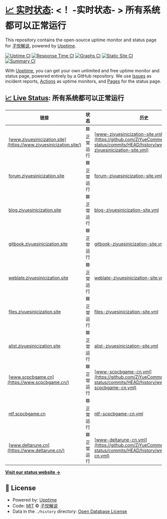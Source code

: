 # [📈 实时状态](https://status.ziyuesinicization.site): <！ -实时状态- > **所有系统都可以正常运行**

This repository contains the open-source uptime monitor and status page for [子悦解说](https://ziyuesinicization.site/), powered by [Upptime](https://github.com/upptime/upptime).

[![Uptime CI](https://github.com/ZiYueCommentary/website-status/workflows/Uptime%20CI/badge.svg)](https://github.com/ZiYueCommentary/website-status/actions?query=workflow%3A%22Uptime+CI%22)
[![Response Time CI](https://github.com/ZiYueCommentary/website-status/workflows/Response%20Time%20CI/badge.svg)](https://github.com/ZiYueCommentary/website-status/actions?query=workflow%3A%22Response+Time+CI%22)
[![Graphs CI](https://github.com/ZiYueCommentary/website-status/workflows/Graphs%20CI/badge.svg)](https://github.com/ZiYueCommentary/website-status/actions?query=workflow%3A%22Graphs+CI%22)
[![Static Site CI](https://github.com/ZiYueCommentary/website-status/workflows/Static%20Site%20CI/badge.svg)](https://github.com/ZiYueCommentary/website-status/actions?query=workflow%3A%22Static+Site+CI%22)
[![Summary CI](https://github.com/ZiYueCommentary/website-status/workflows/Summary%20CI/badge.svg)](https://github.com/ZiYueCommentary/website-status/actions?query=workflow%3A%22Summary+CI%22)

With [Upptime](https://upptime.js.org), you can get your own unlimited and free uptime monitor and status page, powered entirely by a GitHub repository. We use [Issues](https://github.com/ZiYueCommentary/website-status/issues) as incident reports, [Actions](https://github.com/ZiYueCommentary/website-status/actions) as uptime monitors, and [Pages](https://status.ziyuesinicization.site) for the status page.

## [📈 Live Status](https://demo.upptime.js.org): <!--live status--> **所有系统都可以正常运行**

<!--start: status pages-->
<!-- This summary is generated by Upptime (https://github.com/upptime/upptime) -->
<!-- Do not edit this manually, your changes will be overwritten -->
<!-- prettier-ignore -->
| 链接 | 状态 | 历史 | 响应时间 | 正常运行时间 |
| --- | ------ | ------- | ------------- | ------ |
| <img alt="" src="https://icons.duckduckgo.com/ip3/www.ziyuesinicization.site.ico" height="13"> [www.ziyuesinicization.site](https://www.ziyuesinicization.site/) | 🟩 正常运行 | [www-ziyuesinicization-site.yml](https://github.com/ZiYueCommentary/website-status/commits/HEAD/history/www-ziyuesinicization-site.yml) | <details><summary><img alt="响应时间图像" src="./graphs/www-ziyuesinicization-site/response-time-week.png" height="20"> 170毫秒</summary><br><a href="https://status.ziyuesinicization.site/history/www-ziyuesinicization-site"><img alt="响应时间 127" src="https://img.shields.io/endpoint?url=https%3A%2F%2Fraw.githubusercontent.com%2FZiYueCommentary%2Fwebsite-status%2FHEAD%2Fapi%2Fwww-ziyuesinicization-site%2Fresponse-time.json"></a><br><a href="https://status.ziyuesinicization.site/history/www-ziyuesinicization-site"><img alt="24 小时响应时间 150" src="https://img.shields.io/endpoint?url=https%3A%2F%2Fraw.githubusercontent.com%2FZiYueCommentary%2Fwebsite-status%2FHEAD%2Fapi%2Fwww-ziyuesinicization-site%2Fresponse-time-day.json"></a><br><a href="https://status.ziyuesinicization.site/history/www-ziyuesinicization-site"><img alt="7 天正常运行时间 170" src="https://img.shields.io/endpoint?url=https%3A%2F%2Fraw.githubusercontent.com%2FZiYueCommentary%2Fwebsite-status%2FHEAD%2Fapi%2Fwww-ziyuesinicization-site%2Fresponse-time-week.json"></a><br><a href="https://status.ziyuesinicization.site/history/www-ziyuesinicization-site"><img alt="30天的正常运行时间 138" src="https://img.shields.io/endpoint?url=https%3A%2F%2Fraw.githubusercontent.com%2FZiYueCommentary%2Fwebsite-status%2FHEAD%2Fapi%2Fwww-ziyuesinicization-site%2Fresponse-time-month.json"></a><br><a href="https://status.ziyuesinicization.site/history/www-ziyuesinicization-site"><img alt="1年的正常运行时间 127" src="https://img.shields.io/endpoint?url=https%3A%2F%2Fraw.githubusercontent.com%2FZiYueCommentary%2Fwebsite-status%2FHEAD%2Fapi%2Fwww-ziyuesinicization-site%2Fresponse-time-year.json"></a></details> | <details><summary><a href="https://status.ziyuesinicization.site/history/www-ziyuesinicization-site">100.00%</a></summary><a href="https://status.ziyuesinicization.site/history/www-ziyuesinicization-site"><img alt="正常运行时间 100.00%" src="https://img.shields.io/endpoint?url=https%3A%2F%2Fraw.githubusercontent.com%2FZiYueCommentary%2Fwebsite-status%2FHEAD%2Fapi%2Fwww-ziyuesinicization-site%2Fuptime.json"></a><br><a href="https://status.ziyuesinicization.site/history/www-ziyuesinicization-site"><img alt="24 小时正常运行时间 100.00%" src="https://img.shields.io/endpoint?url=https%3A%2F%2Fraw.githubusercontent.com%2FZiYueCommentary%2Fwebsite-status%2FHEAD%2Fapi%2Fwww-ziyuesinicization-site%2Fuptime-day.json"></a><br><a href="https://status.ziyuesinicization.site/history/www-ziyuesinicization-site"><img alt="7 天正常运行时间 100.00%" src="https://img.shields.io/endpoint?url=https%3A%2F%2Fraw.githubusercontent.com%2FZiYueCommentary%2Fwebsite-status%2FHEAD%2Fapi%2Fwww-ziyuesinicization-site%2Fuptime-week.json"></a><br><a href="https://status.ziyuesinicization.site/history/www-ziyuesinicization-site"><img alt="30天的正常运行时间 100.00%" src="https://img.shields.io/endpoint?url=https%3A%2F%2Fraw.githubusercontent.com%2FZiYueCommentary%2Fwebsite-status%2FHEAD%2Fapi%2Fwww-ziyuesinicization-site%2Fuptime-month.json"></a><br><a href="https://status.ziyuesinicization.site/history/www-ziyuesinicization-site"><img alt="1年的正常运行时间 100.00%" src="https://img.shields.io/endpoint?url=https%3A%2F%2Fraw.githubusercontent.com%2FZiYueCommentary%2Fwebsite-status%2FHEAD%2Fapi%2Fwww-ziyuesinicization-site%2Fuptime-year.json"></a></details>
| <img alt="" src="https://icons.duckduckgo.com/ip3/forum.ziyuesinicization.site.ico" height="13"> [forum.ziyuesinicization.site](https://forum.ziyuesinicization.site/) | 🟩 正常运行 | [forum-ziyuesinicization-site.yml](https://github.com/ZiYueCommentary/website-status/commits/HEAD/history/forum-ziyuesinicization-site.yml) | <details><summary><img alt="响应时间图像" src="./graphs/forum-ziyuesinicization-site/response-time-week.png" height="20"> 2479毫秒</summary><br><a href="https://status.ziyuesinicization.site/history/forum-ziyuesinicization-site"><img alt="响应时间 1644" src="https://img.shields.io/endpoint?url=https%3A%2F%2Fraw.githubusercontent.com%2FZiYueCommentary%2Fwebsite-status%2FHEAD%2Fapi%2Fforum-ziyuesinicization-site%2Fresponse-time.json"></a><br><a href="https://status.ziyuesinicization.site/history/forum-ziyuesinicization-site"><img alt="24 小时响应时间 1546" src="https://img.shields.io/endpoint?url=https%3A%2F%2Fraw.githubusercontent.com%2FZiYueCommentary%2Fwebsite-status%2FHEAD%2Fapi%2Fforum-ziyuesinicization-site%2Fresponse-time-day.json"></a><br><a href="https://status.ziyuesinicization.site/history/forum-ziyuesinicization-site"><img alt="7 天正常运行时间 2479" src="https://img.shields.io/endpoint?url=https%3A%2F%2Fraw.githubusercontent.com%2FZiYueCommentary%2Fwebsite-status%2FHEAD%2Fapi%2Fforum-ziyuesinicization-site%2Fresponse-time-week.json"></a><br><a href="https://status.ziyuesinicization.site/history/forum-ziyuesinicization-site"><img alt="30天的正常运行时间 1644" src="https://img.shields.io/endpoint?url=https%3A%2F%2Fraw.githubusercontent.com%2FZiYueCommentary%2Fwebsite-status%2FHEAD%2Fapi%2Fforum-ziyuesinicization-site%2Fresponse-time-month.json"></a><br><a href="https://status.ziyuesinicization.site/history/forum-ziyuesinicization-site"><img alt="1年的正常运行时间 1644" src="https://img.shields.io/endpoint?url=https%3A%2F%2Fraw.githubusercontent.com%2FZiYueCommentary%2Fwebsite-status%2FHEAD%2Fapi%2Fforum-ziyuesinicization-site%2Fresponse-time-year.json"></a></details> | <details><summary><a href="https://status.ziyuesinicization.site/history/forum-ziyuesinicization-site">93.55%</a></summary><a href="https://status.ziyuesinicization.site/history/forum-ziyuesinicization-site"><img alt="正常运行时间 99.21%" src="https://img.shields.io/endpoint?url=https%3A%2F%2Fraw.githubusercontent.com%2FZiYueCommentary%2Fwebsite-status%2FHEAD%2Fapi%2Fforum-ziyuesinicization-site%2Fuptime.json"></a><br><a href="https://status.ziyuesinicization.site/history/forum-ziyuesinicization-site"><img alt="24 小时正常运行时间 100.00%" src="https://img.shields.io/endpoint?url=https%3A%2F%2Fraw.githubusercontent.com%2FZiYueCommentary%2Fwebsite-status%2FHEAD%2Fapi%2Fforum-ziyuesinicization-site%2Fuptime-day.json"></a><br><a href="https://status.ziyuesinicization.site/history/forum-ziyuesinicization-site"><img alt="7 天正常运行时间 93.55%" src="https://img.shields.io/endpoint?url=https%3A%2F%2Fraw.githubusercontent.com%2FZiYueCommentary%2Fwebsite-status%2FHEAD%2Fapi%2Fforum-ziyuesinicization-site%2Fuptime-week.json"></a><br><a href="https://status.ziyuesinicization.site/history/forum-ziyuesinicization-site"><img alt="30天的正常运行时间 98.52%" src="https://img.shields.io/endpoint?url=https%3A%2F%2Fraw.githubusercontent.com%2FZiYueCommentary%2Fwebsite-status%2FHEAD%2Fapi%2Fforum-ziyuesinicization-site%2Fuptime-month.json"></a><br><a href="https://status.ziyuesinicization.site/history/forum-ziyuesinicization-site"><img alt="1年的正常运行时间 99.21%" src="https://img.shields.io/endpoint?url=https%3A%2F%2Fraw.githubusercontent.com%2FZiYueCommentary%2Fwebsite-status%2FHEAD%2Fapi%2Fforum-ziyuesinicization-site%2Fuptime-year.json"></a></details>
| <img alt="" src="https://icons.duckduckgo.com/ip3/blog.ziyuesinicization.site.ico" height="13"> [blog.ziyuesinicization.site](https://blog.ziyuesinicization.site/) | 🟩 正常运行 | [blog-ziyuesinicization-site.yml](https://github.com/ZiYueCommentary/website-status/commits/HEAD/history/blog-ziyuesinicization-site.yml) | <details><summary><img alt="响应时间图像" src="./graphs/blog-ziyuesinicization-site/response-time-week.png" height="20"> 1155毫秒</summary><br><a href="https://status.ziyuesinicization.site/history/blog-ziyuesinicization-site"><img alt="响应时间 1329" src="https://img.shields.io/endpoint?url=https%3A%2F%2Fraw.githubusercontent.com%2FZiYueCommentary%2Fwebsite-status%2FHEAD%2Fapi%2Fblog-ziyuesinicization-site%2Fresponse-time.json"></a><br><a href="https://status.ziyuesinicization.site/history/blog-ziyuesinicization-site"><img alt="24 小时响应时间 804" src="https://img.shields.io/endpoint?url=https%3A%2F%2Fraw.githubusercontent.com%2FZiYueCommentary%2Fwebsite-status%2FHEAD%2Fapi%2Fblog-ziyuesinicization-site%2Fresponse-time-day.json"></a><br><a href="https://status.ziyuesinicization.site/history/blog-ziyuesinicization-site"><img alt="7 天正常运行时间 1155" src="https://img.shields.io/endpoint?url=https%3A%2F%2Fraw.githubusercontent.com%2FZiYueCommentary%2Fwebsite-status%2FHEAD%2Fapi%2Fblog-ziyuesinicization-site%2Fresponse-time-week.json"></a><br><a href="https://status.ziyuesinicization.site/history/blog-ziyuesinicization-site"><img alt="30天的正常运行时间 1151" src="https://img.shields.io/endpoint?url=https%3A%2F%2Fraw.githubusercontent.com%2FZiYueCommentary%2Fwebsite-status%2FHEAD%2Fapi%2Fblog-ziyuesinicization-site%2Fresponse-time-month.json"></a><br><a href="https://status.ziyuesinicization.site/history/blog-ziyuesinicization-site"><img alt="1年的正常运行时间 1329" src="https://img.shields.io/endpoint?url=https%3A%2F%2Fraw.githubusercontent.com%2FZiYueCommentary%2Fwebsite-status%2FHEAD%2Fapi%2Fblog-ziyuesinicization-site%2Fresponse-time-year.json"></a></details> | <details><summary><a href="https://status.ziyuesinicization.site/history/blog-ziyuesinicization-site">100.00%</a></summary><a href="https://status.ziyuesinicization.site/history/blog-ziyuesinicization-site"><img alt="正常运行时间 99.91%" src="https://img.shields.io/endpoint?url=https%3A%2F%2Fraw.githubusercontent.com%2FZiYueCommentary%2Fwebsite-status%2FHEAD%2Fapi%2Fblog-ziyuesinicization-site%2Fuptime.json"></a><br><a href="https://status.ziyuesinicization.site/history/blog-ziyuesinicization-site"><img alt="24 小时正常运行时间 100.00%" src="https://img.shields.io/endpoint?url=https%3A%2F%2Fraw.githubusercontent.com%2FZiYueCommentary%2Fwebsite-status%2FHEAD%2Fapi%2Fblog-ziyuesinicization-site%2Fuptime-day.json"></a><br><a href="https://status.ziyuesinicization.site/history/blog-ziyuesinicization-site"><img alt="7 天正常运行时间 100.00%" src="https://img.shields.io/endpoint?url=https%3A%2F%2Fraw.githubusercontent.com%2FZiYueCommentary%2Fwebsite-status%2FHEAD%2Fapi%2Fblog-ziyuesinicization-site%2Fuptime-week.json"></a><br><a href="https://status.ziyuesinicization.site/history/blog-ziyuesinicization-site"><img alt="30天的正常运行时间 100.00%" src="https://img.shields.io/endpoint?url=https%3A%2F%2Fraw.githubusercontent.com%2FZiYueCommentary%2Fwebsite-status%2FHEAD%2Fapi%2Fblog-ziyuesinicization-site%2Fuptime-month.json"></a><br><a href="https://status.ziyuesinicization.site/history/blog-ziyuesinicization-site"><img alt="1年的正常运行时间 99.91%" src="https://img.shields.io/endpoint?url=https%3A%2F%2Fraw.githubusercontent.com%2FZiYueCommentary%2Fwebsite-status%2FHEAD%2Fapi%2Fblog-ziyuesinicization-site%2Fuptime-year.json"></a></details>
| <img alt="" src="https://icons.duckduckgo.com/ip3/gitbook.ziyuesinicization.site.ico" height="13"> [gitbook.ziyuesinicization.site](https://gitbook.ziyuesinicization.site/) | 🟩 正常运行 | [gitbook-ziyuesinicization-site.yml](https://github.com/ZiYueCommentary/website-status/commits/HEAD/history/gitbook-ziyuesinicization-site.yml) | <details><summary><img alt="响应时间图像" src="./graphs/gitbook-ziyuesinicization-site/response-time-week.png" height="20"> 449毫秒</summary><br><a href="https://status.ziyuesinicization.site/history/gitbook-ziyuesinicization-site"><img alt="响应时间 477" src="https://img.shields.io/endpoint?url=https%3A%2F%2Fraw.githubusercontent.com%2FZiYueCommentary%2Fwebsite-status%2FHEAD%2Fapi%2Fgitbook-ziyuesinicization-site%2Fresponse-time.json"></a><br><a href="https://status.ziyuesinicization.site/history/gitbook-ziyuesinicization-site"><img alt="24 小时响应时间 386" src="https://img.shields.io/endpoint?url=https%3A%2F%2Fraw.githubusercontent.com%2FZiYueCommentary%2Fwebsite-status%2FHEAD%2Fapi%2Fgitbook-ziyuesinicization-site%2Fresponse-time-day.json"></a><br><a href="https://status.ziyuesinicization.site/history/gitbook-ziyuesinicization-site"><img alt="7 天正常运行时间 449" src="https://img.shields.io/endpoint?url=https%3A%2F%2Fraw.githubusercontent.com%2FZiYueCommentary%2Fwebsite-status%2FHEAD%2Fapi%2Fgitbook-ziyuesinicization-site%2Fresponse-time-week.json"></a><br><a href="https://status.ziyuesinicization.site/history/gitbook-ziyuesinicization-site"><img alt="30天的正常运行时间 433" src="https://img.shields.io/endpoint?url=https%3A%2F%2Fraw.githubusercontent.com%2FZiYueCommentary%2Fwebsite-status%2FHEAD%2Fapi%2Fgitbook-ziyuesinicization-site%2Fresponse-time-month.json"></a><br><a href="https://status.ziyuesinicization.site/history/gitbook-ziyuesinicization-site"><img alt="1年的正常运行时间 477" src="https://img.shields.io/endpoint?url=https%3A%2F%2Fraw.githubusercontent.com%2FZiYueCommentary%2Fwebsite-status%2FHEAD%2Fapi%2Fgitbook-ziyuesinicization-site%2Fresponse-time-year.json"></a></details> | <details><summary><a href="https://status.ziyuesinicization.site/history/gitbook-ziyuesinicization-site">100.00%</a></summary><a href="https://status.ziyuesinicization.site/history/gitbook-ziyuesinicization-site"><img alt="正常运行时间 100.00%" src="https://img.shields.io/endpoint?url=https%3A%2F%2Fraw.githubusercontent.com%2FZiYueCommentary%2Fwebsite-status%2FHEAD%2Fapi%2Fgitbook-ziyuesinicization-site%2Fuptime.json"></a><br><a href="https://status.ziyuesinicization.site/history/gitbook-ziyuesinicization-site"><img alt="24 小时正常运行时间 100.00%" src="https://img.shields.io/endpoint?url=https%3A%2F%2Fraw.githubusercontent.com%2FZiYueCommentary%2Fwebsite-status%2FHEAD%2Fapi%2Fgitbook-ziyuesinicization-site%2Fuptime-day.json"></a><br><a href="https://status.ziyuesinicization.site/history/gitbook-ziyuesinicization-site"><img alt="7 天正常运行时间 100.00%" src="https://img.shields.io/endpoint?url=https%3A%2F%2Fraw.githubusercontent.com%2FZiYueCommentary%2Fwebsite-status%2FHEAD%2Fapi%2Fgitbook-ziyuesinicization-site%2Fuptime-week.json"></a><br><a href="https://status.ziyuesinicization.site/history/gitbook-ziyuesinicization-site"><img alt="30天的正常运行时间 100.00%" src="https://img.shields.io/endpoint?url=https%3A%2F%2Fraw.githubusercontent.com%2FZiYueCommentary%2Fwebsite-status%2FHEAD%2Fapi%2Fgitbook-ziyuesinicization-site%2Fuptime-month.json"></a><br><a href="https://status.ziyuesinicization.site/history/gitbook-ziyuesinicization-site"><img alt="1年的正常运行时间 100.00%" src="https://img.shields.io/endpoint?url=https%3A%2F%2Fraw.githubusercontent.com%2FZiYueCommentary%2Fwebsite-status%2FHEAD%2Fapi%2Fgitbook-ziyuesinicization-site%2Fuptime-year.json"></a></details>
| <img alt="" src="https://icons.duckduckgo.com/ip3/weblate.ziyuesinicization.site.ico" height="13"> [weblate.ziyuesinicization.site](https://weblate.ziyuesinicization.site/) | 🟩 正常运行 | [weblate-ziyuesinicization-site.yml](https://github.com/ZiYueCommentary/website-status/commits/HEAD/history/weblate-ziyuesinicization-site.yml) | <details><summary><img alt="响应时间图像" src="./graphs/weblate-ziyuesinicization-site/response-time-week.png" height="20"> 1666毫秒</summary><br><a href="https://status.ziyuesinicization.site/history/weblate-ziyuesinicization-site"><img alt="响应时间 747" src="https://img.shields.io/endpoint?url=https%3A%2F%2Fraw.githubusercontent.com%2FZiYueCommentary%2Fwebsite-status%2FHEAD%2Fapi%2Fweblate-ziyuesinicization-site%2Fresponse-time.json"></a><br><a href="https://status.ziyuesinicization.site/history/weblate-ziyuesinicization-site"><img alt="24 小时响应时间 527" src="https://img.shields.io/endpoint?url=https%3A%2F%2Fraw.githubusercontent.com%2FZiYueCommentary%2Fwebsite-status%2FHEAD%2Fapi%2Fweblate-ziyuesinicization-site%2Fresponse-time-day.json"></a><br><a href="https://status.ziyuesinicization.site/history/weblate-ziyuesinicization-site"><img alt="7 天正常运行时间 1666" src="https://img.shields.io/endpoint?url=https%3A%2F%2Fraw.githubusercontent.com%2FZiYueCommentary%2Fwebsite-status%2FHEAD%2Fapi%2Fweblate-ziyuesinicization-site%2Fresponse-time-week.json"></a><br><a href="https://status.ziyuesinicization.site/history/weblate-ziyuesinicization-site"><img alt="30天的正常运行时间 964" src="https://img.shields.io/endpoint?url=https%3A%2F%2Fraw.githubusercontent.com%2FZiYueCommentary%2Fwebsite-status%2FHEAD%2Fapi%2Fweblate-ziyuesinicization-site%2Fresponse-time-month.json"></a><br><a href="https://status.ziyuesinicization.site/history/weblate-ziyuesinicization-site"><img alt="1年的正常运行时间 747" src="https://img.shields.io/endpoint?url=https%3A%2F%2Fraw.githubusercontent.com%2FZiYueCommentary%2Fwebsite-status%2FHEAD%2Fapi%2Fweblate-ziyuesinicization-site%2Fresponse-time-year.json"></a></details> | <details><summary><a href="https://status.ziyuesinicization.site/history/weblate-ziyuesinicization-site">92.79%</a></summary><a href="https://status.ziyuesinicization.site/history/weblate-ziyuesinicization-site"><img alt="正常运行时间 99.12%" src="https://img.shields.io/endpoint?url=https%3A%2F%2Fraw.githubusercontent.com%2FZiYueCommentary%2Fwebsite-status%2FHEAD%2Fapi%2Fweblate-ziyuesinicization-site%2Fuptime.json"></a><br><a href="https://status.ziyuesinicization.site/history/weblate-ziyuesinicization-site"><img alt="24 小时正常运行时间 91.67%" src="https://img.shields.io/endpoint?url=https%3A%2F%2Fraw.githubusercontent.com%2FZiYueCommentary%2Fwebsite-status%2FHEAD%2Fapi%2Fweblate-ziyuesinicization-site%2Fuptime-day.json"></a><br><a href="https://status.ziyuesinicization.site/history/weblate-ziyuesinicization-site"><img alt="7 天正常运行时间 92.79%" src="https://img.shields.io/endpoint?url=https%3A%2F%2Fraw.githubusercontent.com%2FZiYueCommentary%2Fwebsite-status%2FHEAD%2Fapi%2Fweblate-ziyuesinicization-site%2Fuptime-week.json"></a><br><a href="https://status.ziyuesinicization.site/history/weblate-ziyuesinicization-site"><img alt="30天的正常运行时间 98.34%" src="https://img.shields.io/endpoint?url=https%3A%2F%2Fraw.githubusercontent.com%2FZiYueCommentary%2Fwebsite-status%2FHEAD%2Fapi%2Fweblate-ziyuesinicization-site%2Fuptime-month.json"></a><br><a href="https://status.ziyuesinicization.site/history/weblate-ziyuesinicization-site"><img alt="1年的正常运行时间 99.12%" src="https://img.shields.io/endpoint?url=https%3A%2F%2Fraw.githubusercontent.com%2FZiYueCommentary%2Fwebsite-status%2FHEAD%2Fapi%2Fweblate-ziyuesinicization-site%2Fuptime-year.json"></a></details>
| <img alt="" src="https://icons.duckduckgo.com/ip3/files.ziyuesinicization.site.ico" height="13"> [files.ziyuesinicization.site](https://files.ziyuesinicization.site/) | 🟩 正常运行 | [files-ziyuesinicization-site.yml](https://github.com/ZiYueCommentary/website-status/commits/HEAD/history/files-ziyuesinicization-site.yml) | <details><summary><img alt="响应时间图像" src="./graphs/files-ziyuesinicization-site/response-time-week.png" height="20"> 108毫秒</summary><br><a href="https://status.ziyuesinicization.site/history/files-ziyuesinicization-site"><img alt="响应时间 228" src="https://img.shields.io/endpoint?url=https%3A%2F%2Fraw.githubusercontent.com%2FZiYueCommentary%2Fwebsite-status%2FHEAD%2Fapi%2Ffiles-ziyuesinicization-site%2Fresponse-time.json"></a><br><a href="https://status.ziyuesinicization.site/history/files-ziyuesinicization-site"><img alt="24 小时响应时间 99" src="https://img.shields.io/endpoint?url=https%3A%2F%2Fraw.githubusercontent.com%2FZiYueCommentary%2Fwebsite-status%2FHEAD%2Fapi%2Ffiles-ziyuesinicization-site%2Fresponse-time-day.json"></a><br><a href="https://status.ziyuesinicization.site/history/files-ziyuesinicization-site"><img alt="7 天正常运行时间 108" src="https://img.shields.io/endpoint?url=https%3A%2F%2Fraw.githubusercontent.com%2FZiYueCommentary%2Fwebsite-status%2FHEAD%2Fapi%2Ffiles-ziyuesinicization-site%2Fresponse-time-week.json"></a><br><a href="https://status.ziyuesinicization.site/history/files-ziyuesinicization-site"><img alt="30天的正常运行时间 180" src="https://img.shields.io/endpoint?url=https%3A%2F%2Fraw.githubusercontent.com%2FZiYueCommentary%2Fwebsite-status%2FHEAD%2Fapi%2Ffiles-ziyuesinicization-site%2Fresponse-time-month.json"></a><br><a href="https://status.ziyuesinicization.site/history/files-ziyuesinicization-site"><img alt="1年的正常运行时间 228" src="https://img.shields.io/endpoint?url=https%3A%2F%2Fraw.githubusercontent.com%2FZiYueCommentary%2Fwebsite-status%2FHEAD%2Fapi%2Ffiles-ziyuesinicization-site%2Fresponse-time-year.json"></a></details> | <details><summary><a href="https://status.ziyuesinicization.site/history/files-ziyuesinicization-site">99.51%</a></summary><a href="https://status.ziyuesinicization.site/history/files-ziyuesinicization-site"><img alt="正常运行时间 98.02%" src="https://img.shields.io/endpoint?url=https%3A%2F%2Fraw.githubusercontent.com%2FZiYueCommentary%2Fwebsite-status%2FHEAD%2Fapi%2Ffiles-ziyuesinicization-site%2Fuptime.json"></a><br><a href="https://status.ziyuesinicization.site/history/files-ziyuesinicization-site"><img alt="24 小时正常运行时间 96.55%" src="https://img.shields.io/endpoint?url=https%3A%2F%2Fraw.githubusercontent.com%2FZiYueCommentary%2Fwebsite-status%2FHEAD%2Fapi%2Ffiles-ziyuesinicization-site%2Fuptime-day.json"></a><br><a href="https://status.ziyuesinicization.site/history/files-ziyuesinicization-site"><img alt="7 天正常运行时间 99.51%" src="https://img.shields.io/endpoint?url=https%3A%2F%2Fraw.githubusercontent.com%2FZiYueCommentary%2Fwebsite-status%2FHEAD%2Fapi%2Ffiles-ziyuesinicization-site%2Fuptime-week.json"></a><br><a href="https://status.ziyuesinicization.site/history/files-ziyuesinicization-site"><img alt="30天的正常运行时间 99.59%" src="https://img.shields.io/endpoint?url=https%3A%2F%2Fraw.githubusercontent.com%2FZiYueCommentary%2Fwebsite-status%2FHEAD%2Fapi%2Ffiles-ziyuesinicization-site%2Fuptime-month.json"></a><br><a href="https://status.ziyuesinicization.site/history/files-ziyuesinicization-site"><img alt="1年的正常运行时间 98.02%" src="https://img.shields.io/endpoint?url=https%3A%2F%2Fraw.githubusercontent.com%2FZiYueCommentary%2Fwebsite-status%2FHEAD%2Fapi%2Ffiles-ziyuesinicization-site%2Fuptime-year.json"></a></details>
| <img alt="" src="https://icons.duckduckgo.com/ip3/alist.ziyuesinicization.site.ico" height="13"> [alist.ziyuesinicization.site](https://alist.ziyuesinicization.site/) | 🟩 正常运行 | [alist-ziyuesinicization-site.yml](https://github.com/ZiYueCommentary/website-status/commits/HEAD/history/alist-ziyuesinicization-site.yml) | <details><summary><img alt="响应时间图像" src="./graphs/alist-ziyuesinicization-site/response-time-week.png" height="20"> 728毫秒</summary><br><a href="https://status.ziyuesinicization.site/history/alist-ziyuesinicization-site"><img alt="响应时间 625" src="https://img.shields.io/endpoint?url=https%3A%2F%2Fraw.githubusercontent.com%2FZiYueCommentary%2Fwebsite-status%2FHEAD%2Fapi%2Falist-ziyuesinicization-site%2Fresponse-time.json"></a><br><a href="https://status.ziyuesinicization.site/history/alist-ziyuesinicization-site"><img alt="24 小时响应时间 461" src="https://img.shields.io/endpoint?url=https%3A%2F%2Fraw.githubusercontent.com%2FZiYueCommentary%2Fwebsite-status%2FHEAD%2Fapi%2Falist-ziyuesinicization-site%2Fresponse-time-day.json"></a><br><a href="https://status.ziyuesinicization.site/history/alist-ziyuesinicization-site"><img alt="7 天正常运行时间 728" src="https://img.shields.io/endpoint?url=https%3A%2F%2Fraw.githubusercontent.com%2FZiYueCommentary%2Fwebsite-status%2FHEAD%2Fapi%2Falist-ziyuesinicization-site%2Fresponse-time-week.json"></a><br><a href="https://status.ziyuesinicization.site/history/alist-ziyuesinicization-site"><img alt="30天的正常运行时间 661" src="https://img.shields.io/endpoint?url=https%3A%2F%2Fraw.githubusercontent.com%2FZiYueCommentary%2Fwebsite-status%2FHEAD%2Fapi%2Falist-ziyuesinicization-site%2Fresponse-time-month.json"></a><br><a href="https://status.ziyuesinicization.site/history/alist-ziyuesinicization-site"><img alt="1年的正常运行时间 625" src="https://img.shields.io/endpoint?url=https%3A%2F%2Fraw.githubusercontent.com%2FZiYueCommentary%2Fwebsite-status%2FHEAD%2Fapi%2Falist-ziyuesinicization-site%2Fresponse-time-year.json"></a></details> | <details><summary><a href="https://status.ziyuesinicization.site/history/alist-ziyuesinicization-site">78.67%</a></summary><a href="https://status.ziyuesinicization.site/history/alist-ziyuesinicization-site"><img alt="正常运行时间 97.56%" src="https://img.shields.io/endpoint?url=https%3A%2F%2Fraw.githubusercontent.com%2FZiYueCommentary%2Fwebsite-status%2FHEAD%2Fapi%2Falist-ziyuesinicization-site%2Fuptime.json"></a><br><a href="https://status.ziyuesinicization.site/history/alist-ziyuesinicization-site"><img alt="24 小时正常运行时间 100.00%" src="https://img.shields.io/endpoint?url=https%3A%2F%2Fraw.githubusercontent.com%2FZiYueCommentary%2Fwebsite-status%2FHEAD%2Fapi%2Falist-ziyuesinicization-site%2Fuptime-day.json"></a><br><a href="https://status.ziyuesinicization.site/history/alist-ziyuesinicization-site"><img alt="7 天正常运行时间 78.67%" src="https://img.shields.io/endpoint?url=https%3A%2F%2Fraw.githubusercontent.com%2FZiYueCommentary%2Fwebsite-status%2FHEAD%2Fapi%2Falist-ziyuesinicization-site%2Fuptime-week.json"></a><br><a href="https://status.ziyuesinicization.site/history/alist-ziyuesinicization-site"><img alt="30天的正常运行时间 95.09%" src="https://img.shields.io/endpoint?url=https%3A%2F%2Fraw.githubusercontent.com%2FZiYueCommentary%2Fwebsite-status%2FHEAD%2Fapi%2Falist-ziyuesinicization-site%2Fuptime-month.json"></a><br><a href="https://status.ziyuesinicization.site/history/alist-ziyuesinicization-site"><img alt="1年的正常运行时间 97.56%" src="https://img.shields.io/endpoint?url=https%3A%2F%2Fraw.githubusercontent.com%2FZiYueCommentary%2Fwebsite-status%2FHEAD%2Fapi%2Falist-ziyuesinicization-site%2Fuptime-year.json"></a></details>
| <img alt="" src="https://icons.duckduckgo.com/ip3/www.scpcbgame.cn.ico" height="13"> [www.scpcbgame.cn](https://www.scpcbgame.cn/) | 🟩 正常运行 | [www-scpcbgame-cn.yml](https://github.com/ZiYueCommentary/website-status/commits/HEAD/history/www-scpcbgame-cn.yml) | <details><summary><img alt="响应时间图像" src="./graphs/www-scpcbgame-cn/response-time-week.png" height="20"> 948毫秒</summary><br><a href="https://status.ziyuesinicization.site/history/www-scpcbgame-cn"><img alt="响应时间 978" src="https://img.shields.io/endpoint?url=https%3A%2F%2Fraw.githubusercontent.com%2FZiYueCommentary%2Fwebsite-status%2FHEAD%2Fapi%2Fwww-scpcbgame-cn%2Fresponse-time.json"></a><br><a href="https://status.ziyuesinicization.site/history/www-scpcbgame-cn"><img alt="24 小时响应时间 674" src="https://img.shields.io/endpoint?url=https%3A%2F%2Fraw.githubusercontent.com%2FZiYueCommentary%2Fwebsite-status%2FHEAD%2Fapi%2Fwww-scpcbgame-cn%2Fresponse-time-day.json"></a><br><a href="https://status.ziyuesinicization.site/history/www-scpcbgame-cn"><img alt="7 天正常运行时间 948" src="https://img.shields.io/endpoint?url=https%3A%2F%2Fraw.githubusercontent.com%2FZiYueCommentary%2Fwebsite-status%2FHEAD%2Fapi%2Fwww-scpcbgame-cn%2Fresponse-time-week.json"></a><br><a href="https://status.ziyuesinicization.site/history/www-scpcbgame-cn"><img alt="30天的正常运行时间 1059" src="https://img.shields.io/endpoint?url=https%3A%2F%2Fraw.githubusercontent.com%2FZiYueCommentary%2Fwebsite-status%2FHEAD%2Fapi%2Fwww-scpcbgame-cn%2Fresponse-time-month.json"></a><br><a href="https://status.ziyuesinicization.site/history/www-scpcbgame-cn"><img alt="1年的正常运行时间 978" src="https://img.shields.io/endpoint?url=https%3A%2F%2Fraw.githubusercontent.com%2FZiYueCommentary%2Fwebsite-status%2FHEAD%2Fapi%2Fwww-scpcbgame-cn%2Fresponse-time-year.json"></a></details> | <details><summary><a href="https://status.ziyuesinicization.site/history/www-scpcbgame-cn">100.00%</a></summary><a href="https://status.ziyuesinicization.site/history/www-scpcbgame-cn"><img alt="正常运行时间 99.92%" src="https://img.shields.io/endpoint?url=https%3A%2F%2Fraw.githubusercontent.com%2FZiYueCommentary%2Fwebsite-status%2FHEAD%2Fapi%2Fwww-scpcbgame-cn%2Fuptime.json"></a><br><a href="https://status.ziyuesinicization.site/history/www-scpcbgame-cn"><img alt="24 小时正常运行时间 100.00%" src="https://img.shields.io/endpoint?url=https%3A%2F%2Fraw.githubusercontent.com%2FZiYueCommentary%2Fwebsite-status%2FHEAD%2Fapi%2Fwww-scpcbgame-cn%2Fuptime-day.json"></a><br><a href="https://status.ziyuesinicization.site/history/www-scpcbgame-cn"><img alt="7 天正常运行时间 100.00%" src="https://img.shields.io/endpoint?url=https%3A%2F%2Fraw.githubusercontent.com%2FZiYueCommentary%2Fwebsite-status%2FHEAD%2Fapi%2Fwww-scpcbgame-cn%2Fuptime-week.json"></a><br><a href="https://status.ziyuesinicization.site/history/www-scpcbgame-cn"><img alt="30天的正常运行时间 100.00%" src="https://img.shields.io/endpoint?url=https%3A%2F%2Fraw.githubusercontent.com%2FZiYueCommentary%2Fwebsite-status%2FHEAD%2Fapi%2Fwww-scpcbgame-cn%2Fuptime-month.json"></a><br><a href="https://status.ziyuesinicization.site/history/www-scpcbgame-cn"><img alt="1年的正常运行时间 99.92%" src="https://img.shields.io/endpoint?url=https%3A%2F%2Fraw.githubusercontent.com%2FZiYueCommentary%2Fwebsite-status%2FHEAD%2Fapi%2Fwww-scpcbgame-cn%2Fuptime-year.json"></a></details>
| <img alt="" src="https://icons.duckduckgo.com/ip3/ntf.scpcbgame.cn.ico" height="13"> [ntf.scpcbgame.cn](https://ntf.scpcbgame.cn/) | 🟩 正常运行 | [ntf-scpcbgame-cn.yml](https://github.com/ZiYueCommentary/website-status/commits/HEAD/history/ntf-scpcbgame-cn.yml) | <details><summary><img alt="响应时间图像" src="./graphs/ntf-scpcbgame-cn/response-time-week.png" height="20"> 1159毫秒</summary><br><a href="https://status.ziyuesinicization.site/history/ntf-scpcbgame-cn"><img alt="响应时间 1084" src="https://img.shields.io/endpoint?url=https%3A%2F%2Fraw.githubusercontent.com%2FZiYueCommentary%2Fwebsite-status%2FHEAD%2Fapi%2Fntf-scpcbgame-cn%2Fresponse-time.json"></a><br><a href="https://status.ziyuesinicization.site/history/ntf-scpcbgame-cn"><img alt="24 小时响应时间 790" src="https://img.shields.io/endpoint?url=https%3A%2F%2Fraw.githubusercontent.com%2FZiYueCommentary%2Fwebsite-status%2FHEAD%2Fapi%2Fntf-scpcbgame-cn%2Fresponse-time-day.json"></a><br><a href="https://status.ziyuesinicization.site/history/ntf-scpcbgame-cn"><img alt="7 天正常运行时间 1159" src="https://img.shields.io/endpoint?url=https%3A%2F%2Fraw.githubusercontent.com%2FZiYueCommentary%2Fwebsite-status%2FHEAD%2Fapi%2Fntf-scpcbgame-cn%2Fresponse-time-week.json"></a><br><a href="https://status.ziyuesinicization.site/history/ntf-scpcbgame-cn"><img alt="30天的正常运行时间 1104" src="https://img.shields.io/endpoint?url=https%3A%2F%2Fraw.githubusercontent.com%2FZiYueCommentary%2Fwebsite-status%2FHEAD%2Fapi%2Fntf-scpcbgame-cn%2Fresponse-time-month.json"></a><br><a href="https://status.ziyuesinicization.site/history/ntf-scpcbgame-cn"><img alt="1年的正常运行时间 1084" src="https://img.shields.io/endpoint?url=https%3A%2F%2Fraw.githubusercontent.com%2FZiYueCommentary%2Fwebsite-status%2FHEAD%2Fapi%2Fntf-scpcbgame-cn%2Fresponse-time-year.json"></a></details> | <details><summary><a href="https://status.ziyuesinicization.site/history/ntf-scpcbgame-cn">100.00%</a></summary><a href="https://status.ziyuesinicization.site/history/ntf-scpcbgame-cn"><img alt="正常运行时间 99.92%" src="https://img.shields.io/endpoint?url=https%3A%2F%2Fraw.githubusercontent.com%2FZiYueCommentary%2Fwebsite-status%2FHEAD%2Fapi%2Fntf-scpcbgame-cn%2Fuptime.json"></a><br><a href="https://status.ziyuesinicization.site/history/ntf-scpcbgame-cn"><img alt="24 小时正常运行时间 100.00%" src="https://img.shields.io/endpoint?url=https%3A%2F%2Fraw.githubusercontent.com%2FZiYueCommentary%2Fwebsite-status%2FHEAD%2Fapi%2Fntf-scpcbgame-cn%2Fuptime-day.json"></a><br><a href="https://status.ziyuesinicization.site/history/ntf-scpcbgame-cn"><img alt="7 天正常运行时间 100.00%" src="https://img.shields.io/endpoint?url=https%3A%2F%2Fraw.githubusercontent.com%2FZiYueCommentary%2Fwebsite-status%2FHEAD%2Fapi%2Fntf-scpcbgame-cn%2Fuptime-week.json"></a><br><a href="https://status.ziyuesinicization.site/history/ntf-scpcbgame-cn"><img alt="30天的正常运行时间 100.00%" src="https://img.shields.io/endpoint?url=https%3A%2F%2Fraw.githubusercontent.com%2FZiYueCommentary%2Fwebsite-status%2FHEAD%2Fapi%2Fntf-scpcbgame-cn%2Fuptime-month.json"></a><br><a href="https://status.ziyuesinicization.site/history/ntf-scpcbgame-cn"><img alt="1年的正常运行时间 99.92%" src="https://img.shields.io/endpoint?url=https%3A%2F%2Fraw.githubusercontent.com%2FZiYueCommentary%2Fwebsite-status%2FHEAD%2Fapi%2Fntf-scpcbgame-cn%2Fuptime-year.json"></a></details>
| <img alt="" src="https://icons.duckduckgo.com/ip3/www.deltarune.cn.ico" height="13"> [www.deltarune.cn](https://www.deltarune.cn/) | 🟩 正常运行 | [www-deltarune-cn.yml](https://github.com/ZiYueCommentary/website-status/commits/HEAD/history/www-deltarune-cn.yml) | <details><summary><img alt="响应时间图像" src="./graphs/www-deltarune-cn/response-time-week.png" height="20"> 1204毫秒</summary><br><a href="https://status.ziyuesinicization.site/history/www-deltarune-cn"><img alt="响应时间 1058" src="https://img.shields.io/endpoint?url=https%3A%2F%2Fraw.githubusercontent.com%2FZiYueCommentary%2Fwebsite-status%2FHEAD%2Fapi%2Fwww-deltarune-cn%2Fresponse-time.json"></a><br><a href="https://status.ziyuesinicization.site/history/www-deltarune-cn"><img alt="24 小时响应时间 811" src="https://img.shields.io/endpoint?url=https%3A%2F%2Fraw.githubusercontent.com%2FZiYueCommentary%2Fwebsite-status%2FHEAD%2Fapi%2Fwww-deltarune-cn%2Fresponse-time-day.json"></a><br><a href="https://status.ziyuesinicization.site/history/www-deltarune-cn"><img alt="7 天正常运行时间 1204" src="https://img.shields.io/endpoint?url=https%3A%2F%2Fraw.githubusercontent.com%2FZiYueCommentary%2Fwebsite-status%2FHEAD%2Fapi%2Fwww-deltarune-cn%2Fresponse-time-week.json"></a><br><a href="https://status.ziyuesinicization.site/history/www-deltarune-cn"><img alt="30天的正常运行时间 1061" src="https://img.shields.io/endpoint?url=https%3A%2F%2Fraw.githubusercontent.com%2FZiYueCommentary%2Fwebsite-status%2FHEAD%2Fapi%2Fwww-deltarune-cn%2Fresponse-time-month.json"></a><br><a href="https://status.ziyuesinicization.site/history/www-deltarune-cn"><img alt="1年的正常运行时间 1058" src="https://img.shields.io/endpoint?url=https%3A%2F%2Fraw.githubusercontent.com%2FZiYueCommentary%2Fwebsite-status%2FHEAD%2Fapi%2Fwww-deltarune-cn%2Fresponse-time-year.json"></a></details> | <details><summary><a href="https://status.ziyuesinicization.site/history/www-deltarune-cn">100.00%</a></summary><a href="https://status.ziyuesinicization.site/history/www-deltarune-cn"><img alt="正常运行时间 99.83%" src="https://img.shields.io/endpoint?url=https%3A%2F%2Fraw.githubusercontent.com%2FZiYueCommentary%2Fwebsite-status%2FHEAD%2Fapi%2Fwww-deltarune-cn%2Fuptime.json"></a><br><a href="https://status.ziyuesinicization.site/history/www-deltarune-cn"><img alt="24 小时正常运行时间 100.00%" src="https://img.shields.io/endpoint?url=https%3A%2F%2Fraw.githubusercontent.com%2FZiYueCommentary%2Fwebsite-status%2FHEAD%2Fapi%2Fwww-deltarune-cn%2Fuptime-day.json"></a><br><a href="https://status.ziyuesinicization.site/history/www-deltarune-cn"><img alt="7 天正常运行时间 100.00%" src="https://img.shields.io/endpoint?url=https%3A%2F%2Fraw.githubusercontent.com%2FZiYueCommentary%2Fwebsite-status%2FHEAD%2Fapi%2Fwww-deltarune-cn%2Fuptime-week.json"></a><br><a href="https://status.ziyuesinicization.site/history/www-deltarune-cn"><img alt="30天的正常运行时间 99.96%" src="https://img.shields.io/endpoint?url=https%3A%2F%2Fraw.githubusercontent.com%2FZiYueCommentary%2Fwebsite-status%2FHEAD%2Fapi%2Fwww-deltarune-cn%2Fuptime-month.json"></a><br><a href="https://status.ziyuesinicization.site/history/www-deltarune-cn"><img alt="1年的正常运行时间 99.83%" src="https://img.shields.io/endpoint?url=https%3A%2F%2Fraw.githubusercontent.com%2FZiYueCommentary%2Fwebsite-status%2FHEAD%2Fapi%2Fwww-deltarune-cn%2Fuptime-year.json"></a></details>

<!--end: status pages-->

[**Visit our status website →**](https://status.ziyuesinicization.site)

## 📄 License

- Powered by: [Upptime](https://github.com/upptime/upptime)
- Code: [MIT](./LICENSE) © [子悦解说](https://ziyuesinicization.site/)
- Data in the `./history` directory: [Open Database License](https://opendatacommons.org/licenses/odbl/1-0/)
